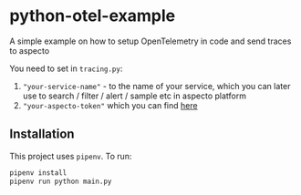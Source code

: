 # python-otel-example

A simple example on how to setup OpenTelemetry in code and send traces to aspecto

You need to set in `tracing.py`:
1. `"your-service-name"` - to the name of your service, which you can later use to search / filter / alert / sample etc in aspecto platform
2. `"your-aspecto-token"` which you can find [here](https://app.aspecto.io/integration/tokens)

## Installation
This project uses `pipenv`. To run:
```bash
pipenv install
pipenv run python main.py
```
